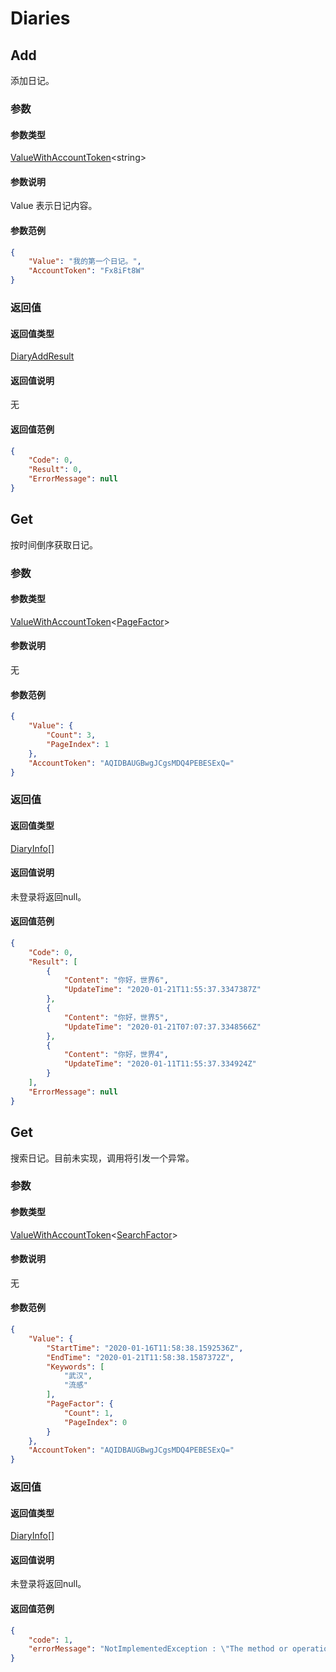 ﻿# Diaries

## Add
添加日记。
### 参数
#### 参数类型
[ValueWithAccountToken](../Entity/General.md#ValueWithAccountToken实体)\<string\>
#### 参数说明
Value 表示日记内容。
#### 参数范例
```json
{
    "Value": "我的第一个日记。",
    "AccountToken": "Fx8iFt8W"
}
```
### 返回值
#### 返回值类型
[DiaryAddResult](../Entity/Diaries.md#DiaryAddResult实体)
#### 返回值说明
无
#### 返回值范例
```json
{
    "Code": 0,
    "Result": 0,
    "ErrorMessage": null
}
```

## Get
按时间倒序获取日记。
### 参数
#### 参数类型
[ValueWithAccountToken](../Entity/General.md#ValueWithAccountToken实体)\<[PageFactor](../Entity/Diaries.md#PageFactor实体)\>
#### 参数说明
无
#### 参数范例
```json
{
    "Value": {
        "Count": 3,
        "PageIndex": 1
    },
    "AccountToken": "AQIDBAUGBwgJCgsMDQ4PEBESExQ="
}
```
### 返回值
#### 返回值类型
[DiaryInfo](../Entity/Diaries.md#DiaryInfo实体)[]
#### 返回值说明
未登录将返回null。
#### 返回值范例
```json
{
    "Code": 0,
    "Result": [
        {
            "Content": "你好，世界6",
            "UpdateTime": "2020-01-21T11:55:37.3347387Z"
        },
        {
            "Content": "你好，世界5",
            "UpdateTime": "2020-01-21T07:07:37.3348566Z"
        },
        {
            "Content": "你好，世界4",
            "UpdateTime": "2020-01-11T11:55:37.334924Z"
        }
    ],
    "ErrorMessage": null
}
```

## Get
搜索日记。目前未实现，调用将引发一个异常。
### 参数
#### 参数类型
[ValueWithAccountToken](../Entity/General.md#ValueWithAccountToken实体)\<[SearchFactor](../Entity/Diaries.md#SearchFactor实体)\>
#### 参数说明
无
#### 参数范例
```json
{
    "Value": {
        "StartTime": "2020-01-16T11:58:38.1592536Z",
        "EndTime": "2020-01-21T11:58:38.1587372Z",
        "Keywords": [
            "武汉",
            "流感"
        ],
        "PageFactor": {
            "Count": 1,
            "PageIndex": 0
        }
    },
    "AccountToken": "AQIDBAUGBwgJCgsMDQ4PEBESExQ="
}
```
### 返回值
#### 返回值类型
[DiaryInfo](../Entity/Diaries.md#DiaryInfo实体)[]
#### 返回值说明
未登录将返回null。
#### 返回值范例
```json
{
    "code": 1,
    "errorMessage": "NotImplementedException : \"The method or operation is not implemented.\""
}
```